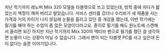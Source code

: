 <!-- ---
title: 타블렛 갖고 싶다
date: 2019-09-03
tags: ["blog", "desire"]
excerpt: 개강하니까 별 게 다 갖고 싶다는 이야기
image: https://cc0.photo/wp-content/uploads/2015/11/Code-editor-on-MacBook-Air-980x651.jpg
--- -->

지난 학기까지 레노버 Miix 320 모델을 타블렛으로 쓰고 있었는데, 방학 중에 자다가 밟았는지 액정이 깨져 버리고 말았습니다. 서비스 센터를 갔더니 수리비가 새 제품을 사는 가격과 거의 차이가 나지 않길래 눈물을 흘리고 있던 중 개강을 했는데, 이번 학기에는 필기를 해야 하는 수업이 좀 많은 모양이더라고요. 종이로 필기를 해도 원노트에 스캔해서 올리면 되긴 하지만 지난 학기까지 Miix 320의 액티브 펜으로 필기를 했던 걸 생각하면 눈물이 나는 상황이 아닐 수 없습니다.
그래서 펜이 되는 타블렛 PC를 사고 싶은데 돈이 없다는 슬픈 이야기입니다.